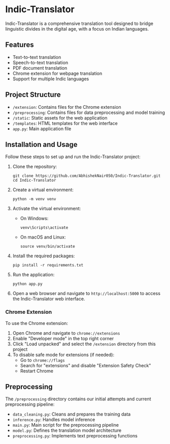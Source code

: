 # Indic-Translator

Indic-Translator is a comprehensive translation tool designed to bridge linguistic divides in the digital age, with a focus on Indian languages.

## Features

- Text-to-text translation
- Speech-to-text translation
- PDF document translation
- Chrome extension for webpage translation
- Support for multiple Indic languages

## Project Structure

- `/extension`: Contains files for the Chrome extension
- `/preprocessing`: Contains files for data preprocessing and model training
- `/static`: Static assets for the web application
- `/templates`: HTML templates for the web interface
- `app.py`: Main application file

## Installation and Usage

Follow these steps to set up and run the Indic-Translator project:

1. Clone the repository:
   ```
   git clone https://github.com/AbhishekNair050/Indic-Translator.git
   cd Indic-Translator
   ```

2. Create a virtual environment:
   ```
   python -m venv venv
   ```

3. Activate the virtual environment:
   - On Windows:
     ```
     venv\Scripts\activate
     ```
   - On macOS and Linux:
     ```
     source venv/bin/activate
     ```

4. Install the required packages:
   ```
   pip install -r requirements.txt
   ```

5. Run the application:
   ```
   python app.py
   ```

6. Open a web browser and navigate to `http://localhost:5000` to access the Indic-Translator web interface.

### Chrome Extension

To use the Chrome extension:

1. Open Chrome and navigate to `chrome://extensions`
2. Enable "Developer mode" in the top right corner
3. Click "Load unpacked" and select the `/extension` directory from this project
4. To disable safe mode for extensions (if needed):
   - Go to `chrome://flags`
   - Search for "extensions" and disable "Extension Safety Check"
   - Restart Chrome

## Preprocessing

The `/preprocessing` directory contains our initial attempts and current preprocessing pipeline:

- `data_cleaning.py`: Cleans and prepares the training data
- `inference.py`: Handles model inference
- `main.py`: Main script for the preprocessing pipeline
- `model.py`: Defines the translation model architecture
- `preprocessing.py`: Implements text preprocessing functions
